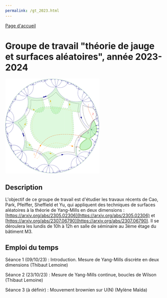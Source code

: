 ```yaml
---
permalink: /gt_2023.html
---
```


[Page d'accueil](/index.html)

# Groupe de travail "théorie de jauge et surfaces aléatoires", année 2023-2024

![](TSw-1.png)

## Description

L'objectif de ce groupe de travail est d'étudier les travaux récents de Cao, Park, Pfeiffer, Sheffield et Yu, qui appliquent des techniques de surfaces aléatoires à la théorie de Yang-Mills en deux dimensions : [https://arxiv.org/abs/2305.02306](https://arxiv.org/abs/2305.02306) et [https://arxiv.org/abs/2307.06790](https://arxiv.org/abs/2307.06790). Il se déroulera les lundis de 10h à 12h en salle de séminaire au 3ème étage du bâtiment M3.

## Emploi du temps

Séance 1 (09/10/23) : Introduction. Mesure de Yang-Mills discrète en deux dimensions (Thibaut Lemoine)

Séance 2 (23/10/23) : Mesure de Yang-Mills continue, boucles de Wilson (Thibaut Lemoine)

Séance 3 (à définir) : Mouvement brownien sur U(N) (Mylène Maïda)
